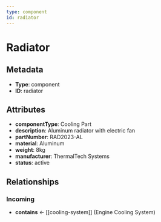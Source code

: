 ```yaml
---
type: component
id: radiator
---
```


# Radiator

## Metadata

- **Type**: component
- **ID**: radiator

## Attributes

- **componentType**: Cooling Part
- **description**: Aluminum radiator with electric fan
- **partNumber**: RAD2023-AL
- **material**: Aluminum
- **weight**: 8kg
- **manufacturer**: ThermalTech Systems
- **status**: active

## Relationships

### Incoming

- **contains** ← [[cooling-system]] (Engine Cooling System)

